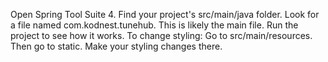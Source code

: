 Open Spring Tool Suite 4.
Find your project's src/main/java folder.
Look for a file named com.kodnest.tunehub. This is likely the main file.
Run the project to see how it works.
To change styling:
Go to src/main/resources.
Then go to static.
Make your styling changes there.
